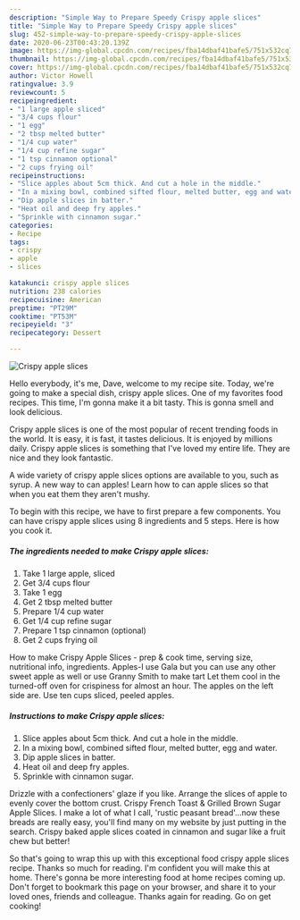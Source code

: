 ```yaml
---
description: "Simple Way to Prepare Speedy Crispy apple slices"
title: "Simple Way to Prepare Speedy Crispy apple slices"
slug: 452-simple-way-to-prepare-speedy-crispy-apple-slices
date: 2020-06-23T00:43:20.139Z
image: https://img-global.cpcdn.com/recipes/fba14dbaf41bafe5/751x532cq70/crispy-apple-slices-recipe-main-photo.jpg
thumbnail: https://img-global.cpcdn.com/recipes/fba14dbaf41bafe5/751x532cq70/crispy-apple-slices-recipe-main-photo.jpg
cover: https://img-global.cpcdn.com/recipes/fba14dbaf41bafe5/751x532cq70/crispy-apple-slices-recipe-main-photo.jpg
author: Victor Howell
ratingvalue: 3.9
reviewcount: 5
recipeingredient:
- "1 large apple sliced"
- "3/4 cups flour"
- "1 egg"
- "2 tbsp melted butter"
- "1/4 cup water"
- "1/4 cup refine sugar"
- "1 tsp cinnamon optional"
- "2 cups frying oil"
recipeinstructions:
- "Slice apples about 5cm thick. And cut a hole in the middle."
- "In a mixing bowl, combined sifted flour, melted butter, egg and water."
- "Dip apple slices in batter."
- "Heat oil and deep fry apples."
- "Sprinkle with cinnamon sugar."
categories:
- Recipe
tags:
- crispy
- apple
- slices

katakunci: crispy apple slices 
nutrition: 238 calories
recipecuisine: American
preptime: "PT29M"
cooktime: "PT53M"
recipeyield: "3"
recipecategory: Dessert

---
```



![Crispy apple slices](https://img-global.cpcdn.com/recipes/fba14dbaf41bafe5/751x532cq70/crispy-apple-slices-recipe-main-photo.jpg)

Hello everybody, it's me, Dave, welcome to my recipe site. Today, we're going to make a special dish, crispy apple slices. One of my favorites food recipes. This time, I'm gonna make it a bit tasty. This is gonna smell and look delicious.

Crispy apple slices is one of the most popular of recent trending foods in the world. It is easy, it is fast, it tastes delicious. It is enjoyed by millions daily. Crispy apple slices is something that I've loved my entire life. They are nice and they look fantastic.

A wide variety of crispy apple slices options are available to you, such as syrup. A new way to can apples! Learn how to can apple slices so that when you eat them they aren&#39;t mushy.


To begin with this recipe, we have to first prepare a few components. You can have crispy apple slices using 8 ingredients and 5 steps. Here is how you cook it.

##### The ingredients needed to make Crispy apple slices:

1. Take 1 large apple, sliced
1. Get 3/4 cups flour
1. Take 1 egg
1. Get 2 tbsp melted butter
1. Prepare 1/4 cup water
1. Get 1/4 cup refine sugar
1. Prepare 1 tsp cinnamon (optional)
1. Get 2 cups frying oil


How to make Crispy Apple Slices - prep &amp; cook time, serving size, nutritional info, ingredients. Apples-I use Gala but you can use any other sweet apple as well or use Granny Smith to make tart Let them cool in the turned-off oven for crispiness for almost an hour. The apples on the left side are. Use ten cups sliced, peeled apples. 

##### Instructions to make Crispy apple slices:

1. Slice apples about 5cm thick. And cut a hole in the middle.
1. In a mixing bowl, combined sifted flour, melted butter, egg and water.
1. Dip apple slices in batter.
1. Heat oil and deep fry apples.
1. Sprinkle with cinnamon sugar.


Drizzle with a confectioners&#39; glaze if you like. Arrange the slices of apple to evenly cover the bottom crust. Crispy French Toast &amp; Grilled Brown Sugar Apple Slices. I make a lot of what I call, &#39;rustic peasant bread&#39;…now these breads are really easy, you&#39;ll find many on my website by just putting in the search. Crispy baked apple slices coated in cinnamon and sugar like a fruit chew but better! 

So that's going to wrap this up with this exceptional food crispy apple slices recipe. Thanks so much for reading. I'm confident you will make this at home. There's gonna be more interesting food at home recipes coming up. Don't forget to bookmark this page on your browser, and share it to your loved ones, friends and colleague. Thanks again for reading. Go on get cooking!
